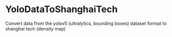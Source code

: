 # YoloDataToShanghaiTech
Convert data from the yolov5 (ultralytics, bounding boxes) dataset format to shanghai tech (density map)
